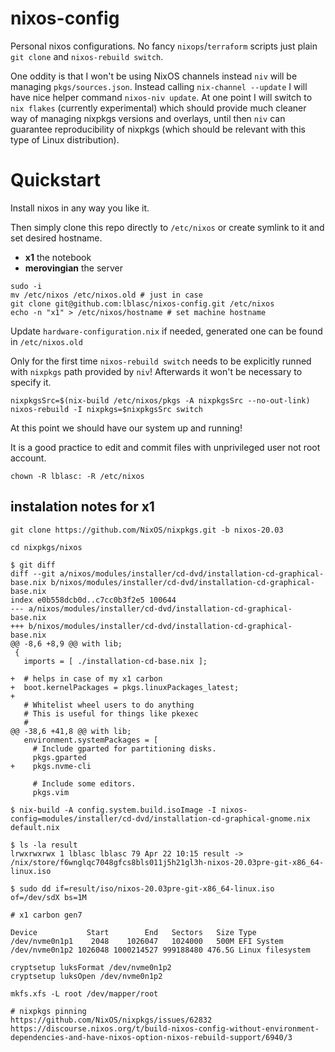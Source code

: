 # nixos-config

Personal nixos configurations.
No fancy `nixops`/`terraform` scripts just plain `git clone` and `nixos-rebuild switch`.

One oddity is that I won't be using NixOS channels instead `niv` will be
managing `pkgs/sources.json`. Instead calling `nix-channel --update` I will have
nice helper command `nixos-niv update`. At one point I will switch to `nix flakes`
(currently experimental) which should provide much cleaner way of managing
nixpkgs versions and overlays, until then `niv` can guarantee reproducibility of nixpkgs
(which should be relevant with this type of Linux distribution).

# Quickstart

Install nixos in any way you like it.

Then simply clone this repo directly to `/etc/nixos`
or create symlink to it and set desired hostname.

* **x1** the notebook
* **merovingian** the server

```
sudo -i
mv /etc/nixos /etc/nixos.old # just in case
git clone git@github.com:lblasc/nixos-config.git /etc/nixos
echo -n "x1" > /etc/nixos/hostname # set machine hostname
```

Update `hardware-configuration.nix` if needed, generated one
can be found in `/etc/nixos.old`

Only for the first time `nixos-rebuild switch` needs to be
explicitly runned with `nixpkgs` path provided by `niv`!
Afterwards it won't be necessary to specify it.

```
nixpkgsSrc=$(nix-build /etc/nixos/pkgs -A nixpkgsSrc --no-out-link)
nixos-rebuild -I nixpkgs=$nixpkgsSrc switch
```

At this point we should have our system up and running!

It is a good practice to edit and commit files with
unprivileged user not root account.
```
chown -R lblasc: -R /etc/nixos
```

## instalation notes for x1

```
git clone https://github.com/NixOS/nixpkgs.git -b nixos-20.03

cd nixpkgs/nixos

$ git diff
diff --git a/nixos/modules/installer/cd-dvd/installation-cd-graphical-base.nix b/nixos/modules/installer/cd-dvd/installation-cd-graphical-base.nix
index e0b558dcb0d..c7cc0b3f2e5 100644
--- a/nixos/modules/installer/cd-dvd/installation-cd-graphical-base.nix
+++ b/nixos/modules/installer/cd-dvd/installation-cd-graphical-base.nix
@@ -8,6 +8,9 @@ with lib;
 {
   imports = [ ./installation-cd-base.nix ];

+  # helps in case of my x1 carbon
+  boot.kernelPackages = pkgs.linuxPackages_latest;
+
   # Whitelist wheel users to do anything
   # This is useful for things like pkexec
   #
@@ -38,6 +41,8 @@ with lib;
   environment.systemPackages = [
     # Include gparted for partitioning disks.
     pkgs.gparted
+    pkgs.nvme-cli

     # Include some editors.
     pkgs.vim

$ nix-build -A config.system.build.isoImage -I nixos-config=modules/installer/cd-dvd/installation-cd-graphical-gnome.nix default.nix

$ ls -la result
lrwxrwxrwx 1 lblasc lblasc 79 Apr 22 10:15 result -> /nix/store/f6wnglqc7048gfcs8bls011j5h21gl3h-nixos-20.03pre-git-x86_64-linux.iso

$ sudo dd if=result/iso/nixos-20.03pre-git-x86_64-linux.iso of=/dev/sdX bs=1M

# x1 carbon gen7

Device           Start        End   Sectors   Size Type
/dev/nvme0n1p1    2048    1026047   1024000   500M EFI System
/dev/nvme0n1p2 1026048 1000214527 999188480 476.5G Linux filesystem

cryptsetup luksFormat /dev/nvme0n1p2
cryptsetup luksOpen /dev/nvme0n1p2

mkfs.xfs -L root /dev/mapper/root

# nixpkgs pinning
https://github.com/NixOS/nixpkgs/issues/62832
https://discourse.nixos.org/t/build-nixos-config-without-environment-dependencies-and-have-nixos-option-nixos-rebuild-support/6940/3

```
